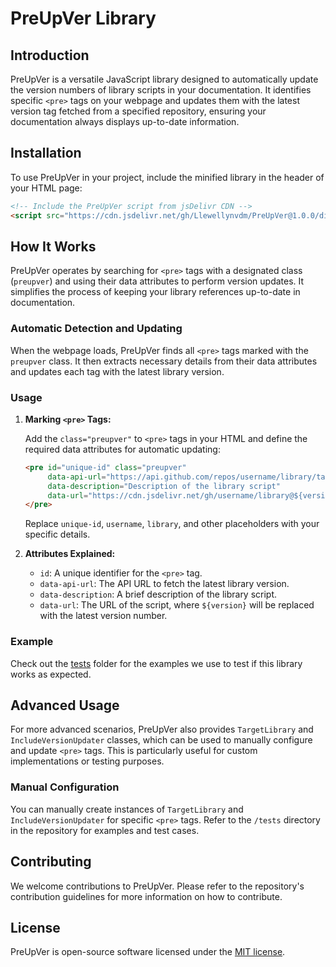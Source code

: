 # PreUpVer Library

## Introduction

PreUpVer is a versatile JavaScript library designed to automatically update the version numbers of library scripts in your documentation. It identifies specific `<pre>` tags on your webpage and updates them with the latest version tag fetched from a specified repository, ensuring your documentation always displays up-to-date information.

## Installation

To use PreUpVer in your project, include the minified library in the header of your HTML page:

```html
<!-- Include the PreUpVer script from jsDelivr CDN -->
<script src="https://cdn.jsdelivr.net/gh/Llewellynvdm/PreUpVer@1.0.0/dist/js/preupver.min.js"></script>
```

## How It Works

PreUpVer operates by searching for `<pre>` tags with a designated class (`preupver`) and using their data attributes to perform version updates. It simplifies the process of keeping your library references up-to-date in documentation.

### Automatic Detection and Updating

When the webpage loads, PreUpVer finds all `<pre>` tags marked with the `preupver` class. It then extracts necessary details from their data attributes and updates each tag with the latest library version.

### Usage

1. **Marking `<pre>` Tags:**

   Add the `class="preupver"` to `<pre>` tags in your HTML and define the required data attributes for automatic updating:

   ```html
   <pre id="unique-id" class="preupver"
        data-api-url="https://api.github.com/repos/username/library/tags"
        data-description="Description of the library script"
        data-url="https://cdn.jsdelivr.net/gh/username/library@${version}/dist/library.min.js">
   </pre>
   ```

   Replace `unique-id`, `username`, `library`, and other placeholders with your specific details.

2. **Attributes Explained:**

   - `id`: A unique identifier for the `<pre>` tag.
   - `data-api-url`: The API URL to fetch the latest library version.
   - `data-description`: A brief description of the library script.
   - `data-url`: The URL of the script, where `${version}` will be replaced with the latest version number.

### Example

Check out the [tests](https://git.vdm.dev/Llewellyn/PreUpVer/src/branch/master/tests/) folder for the examples we use to test if this library works as expected.

## Advanced Usage

For more advanced scenarios, PreUpVer also provides `TargetLibrary` and `IncludeVersionUpdater` classes, which can be used to manually configure and update `<pre>` tags. This is particularly useful for custom implementations or testing purposes.

### Manual Configuration

You can manually create instances of `TargetLibrary` and `IncludeVersionUpdater` for specific `<pre>` tags. Refer to the `/tests` directory in the repository for examples and test cases.

## Contributing

We welcome contributions to PreUpVer. Please refer to the repository's contribution guidelines for more information on how to contribute.

## License

PreUpVer is open-source software licensed under the [MIT license](https://git.vdm.dev/Llewellyn/PreUpVer/src/branch/master/LICENSE.md).
